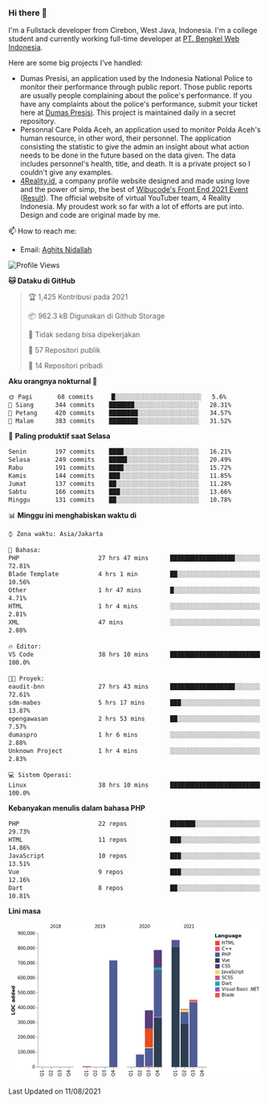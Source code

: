 ### Hi there 👋
I'm a Fullstack developer from Cirebon, West Java, Indonesia. I'm a college student and currently working full-time developer at [PT. Bengkel Web Indonesia](https://github.com/PT-Bengkel-Web-Indonesia).

Here are some big projects I've handled:
- Dumas Presisi, an application used by the Indonesia National Police to monitor their performance through public report. Those public reports are usually people complaining about the police's performance. If you have any complaints about the police's performance, submit your ticket here at [Dumas Presisi](https://dumaspresisi.polri.go.id/dumaspro). This project is maintained daily in a secret repository.
- Personnal Care Polda Aceh, an application used to monitor Polda Aceh's human resource, in other word, their personnel. The application consisting the statistic to give the admin an insight about what action needs to be done in the future based on the data given. The data includes personnel's health, title, and death. It is a private project so I couldn't give any examples.
- [4Reality.id](https://4reality.id), a company profile website designed and made using love and the power of simp, the best of [Wibucode's Front End 2021 Event](https://github.com/wibucode02/submision-event-frontend-2021) ([Result](https://github.com/wibucode02/top-5-pemenang-event-front-end-wibucode-2021)). The official website of virtual YouTuber team, 4 Reality Indonesia. My proudest work so far with a lot of efforts are put into. Design and code are original made by me.

📫 How to reach me:
- Email: [Aghits Nidallah](mailto:yourlovelydev@gmail.com)

<!--START_SECTION:waka-->
![Profile Views](http://img.shields.io/badge/Profil%20dilihat-4-blue)

**🐱 Dataku di GitHub** 

> 🏆 1,425 Kontribusi pada 2021
 > 
> 📦 962.3 kB Digunakan di Github Storage 
 > 
> 🚫 Tidak sedang bisa dipekerjakan
 > 
> 📜 57 Repositori publik 
 > 
> 🔑 14 Repositori pribadi  
 > 
**Aku orangnya nokturnal 🦉** 

```text
🌞 Pagi       68 commits     █░░░░░░░░░░░░░░░░░░░░░░░░   5.6% 
🌆 Siang      344 commits    ███████░░░░░░░░░░░░░░░░░░   28.31% 
🌃 Petang     420 commits    ████████░░░░░░░░░░░░░░░░░   34.57% 
🌙 Malam      383 commits    ████████░░░░░░░░░░░░░░░░░   31.52%

```
📅 **Paling produktif saat Selasa** 

```text
Senin        197 commits    ████░░░░░░░░░░░░░░░░░░░░░   16.21% 
Selasa       249 commits    █████░░░░░░░░░░░░░░░░░░░░   20.49% 
Rabu         191 commits    ████░░░░░░░░░░░░░░░░░░░░░   15.72% 
Kamis        144 commits    ███░░░░░░░░░░░░░░░░░░░░░░   11.85% 
Jumat        137 commits    ██░░░░░░░░░░░░░░░░░░░░░░░   11.28% 
Sabtu        166 commits    ███░░░░░░░░░░░░░░░░░░░░░░   13.66% 
Minggu       131 commits    ██░░░░░░░░░░░░░░░░░░░░░░░   10.78%

```


📊 **Minggu ini menghabiskan waktu di** 

```text
⌚︎ Zona waktu: Asia/Jakarta

💬 Bahasa: 
PHP                      27 hrs 47 mins      ██████████████████░░░░░░░   72.81% 
Blade Template           4 hrs 1 min         ██░░░░░░░░░░░░░░░░░░░░░░░   10.56% 
Other                    1 hr 47 mins        █░░░░░░░░░░░░░░░░░░░░░░░░   4.71% 
HTML                     1 hr 4 mins         ░░░░░░░░░░░░░░░░░░░░░░░░░   2.81% 
XML                      47 mins             ░░░░░░░░░░░░░░░░░░░░░░░░░   2.08%

🔥 Editor: 
VS Code                  38 hrs 10 mins      █████████████████████████   100.0%

🐱‍💻 Proyek: 
eaudit-bnn               27 hrs 43 mins      ██████████████████░░░░░░░   72.61% 
sdm-mabes                5 hrs 17 mins       ███░░░░░░░░░░░░░░░░░░░░░░   13.87% 
epengawasan              2 hrs 53 mins       ██░░░░░░░░░░░░░░░░░░░░░░░   7.57% 
dumaspro                 1 hr 6 mins         ░░░░░░░░░░░░░░░░░░░░░░░░░   2.88% 
Unknown Project          1 hr 4 mins         ░░░░░░░░░░░░░░░░░░░░░░░░░   2.83%

💻 Sistem Operasi: 
Linux                    38 hrs 10 mins      █████████████████████████   100.0%

```

**Kebanyakan menulis dalam bahasa PHP** 

```text
PHP                      22 repos            ███████░░░░░░░░░░░░░░░░░░   29.73% 
HTML                     11 repos            ███░░░░░░░░░░░░░░░░░░░░░░   14.86% 
JavaScript               10 repos            ███░░░░░░░░░░░░░░░░░░░░░░   13.51% 
Vue                      9 repos             ███░░░░░░░░░░░░░░░░░░░░░░   12.16% 
Dart                     8 repos             ██░░░░░░░░░░░░░░░░░░░░░░░   10.81%

```


**Lini masa**

![Chart not found](https://raw.githubusercontent.com/NikarashiHatsu/NikarashiHatsu/master/charts/bar_graph.png) 


 Last Updated on 11/08/2021
<!--END_SECTION:waka-->

